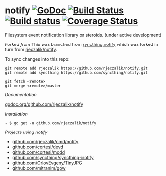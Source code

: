 notify [![GoDoc](https://godoc.org/github.com/rjeczalik/notify?status.svg)](https://godoc.org/github.com/rjeczalik/notify) [![Build Status](https://img.shields.io/travis/rjeczalik/notify/master.svg)](https://travis-ci.org/rjeczalik/notify "inotify + FSEvents + kqueue") [![Build status](https://img.shields.io/appveyor/ci/rjeczalik/notify-246.svg)](https://ci.appveyor.com/project/rjeczalik/notify-246 "ReadDirectoryChangesW") [![Coverage Status](https://img.shields.io/coveralls/rjeczalik/notify/master.svg)](https://coveralls.io/r/rjeczalik/notify?branch=master)
======

Filesystem event notification library on steroids. (under active development)

*Forked from*
This was branched from [syncthing:notify](https://github.com/syncthing:notify) which was forked in turn from [rjeczalik/notify](https://github.com/rjeczalik/notify).

To sync changes into this repo:

```shell
git remote add rjeczalik https://github.com/rjeczalik/notify.git
git remote add syncthing https://github.com/syncthing/notify.git

git fetch <remote>
git merge <remote>/master
```

*Documentation*

[godoc.org/github.com/rjeczalik/notify](https://godoc.org/github.com/rjeczalik/notify)

*Installation*

```
~ $ go get -u github.com/rjeczalik/notify
```

*Projects using notify*

- [github.com/rjeczalik/cmd/notify](https://godoc.org/github.com/rjeczalik/cmd/notify)
- [github.com/cortesi/devd](https://github.com/cortesi/devd)
- [github.com/cortesi/modd](https://github.com/cortesi/modd)
- [github.com/syncthing/syncthing-inotify](https://github.com/syncthing/syncthing-inotify)
- [github.com/OrlovEvgeny/TinyJPG](https://github.com/OrlovEvgeny/TinyJPG)
- [github.com/mitranim/gow](https://github.com/mitranim/gow)
